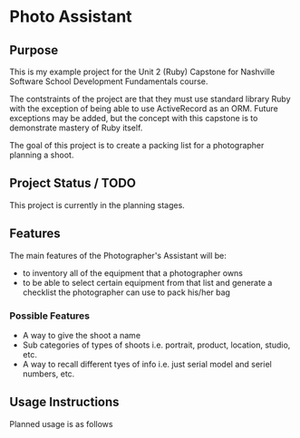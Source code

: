 
<h1>Photo Assistant</h1>



<h2>Purpose</h2>

<p>This is my example project for the Unit 2 (Ruby) Capstone for Nashville Software School Development Fundamentals course.</p>

<p>The contstraints of the project are that they must use standard library Ruby with the exception of being able to use ActiveRecord as an ORM. Future exceptions may be added, but the concept with this capstone is to demonstrate mastery of Ruby itself.<p>

<p>The goal of this project is to create a packing list for a photographer planning a shoot.</p>

<h2>Project Status / TODO</h2>

<p>This project is currently in the planning stages.</p>

<h2>Features</h2>
<p>The main features of the Photographer's Assistant will be:
<ul>
<li>to inventory all of the equipment that a photographer owns</li>
<li>to be able to select certain equipment from that list and generate a checklist the photographer can use to pack his/her bag</li></ul>
<h3>Possible Features</h3>
<ul>
<li>A way to give the shoot a name</li>
<li>Sub categories of types of shoots i.e. portrait, product, location, studio, etc. </li>
<li>A way to recall different tyes of info i.e. just serial model and seriel numbers, etc.</li>
</ul>
</p>
<h2>Usage Instructions</h2>
<p>Planned usage is as follows</p>
